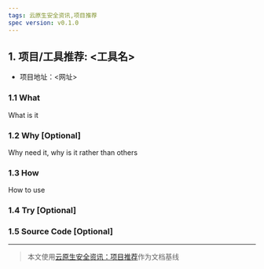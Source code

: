 ```yaml
---
tags: 云原生安全资讯,项目推荐
spec version: v0.1.0
---
```


## 1. 项目/工具推荐: <工具名>

* 项目地址：<网址>

### 1.1 What

What is it

### 1.2 Why [Optional]

Why need it, why is it rather than others

### 1.3 How 

How to use

### 1.4 Try [Optional]

### 1.5 Source Code [Optional]

----

> 本文使用[云原生安全资讯：项目推荐](https://github.com/ssst0n3/security-research-specification/blob/main/%E4%BA%91%E5%8E%9F%E7%94%9F%E5%AE%89%E5%85%A8%E8%B5%84%E8%AE%AF/%E9%A1%B9%E7%9B%AE%E6%8E%A8%E8%8D%90.md)作为文档基线